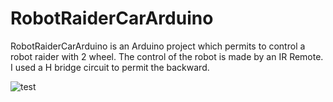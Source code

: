 # RobotRaiderCarArduino

RobotRaiderCarArduino is an Arduino project which permits to control a robot raider with 2 wheel. 
The control of the robot is made by an IR Remote. I used a H bridge circuit to permit the backward.

![test](http://jeancharles.riquet.free.fr/images/RobotRaider.jpg)
